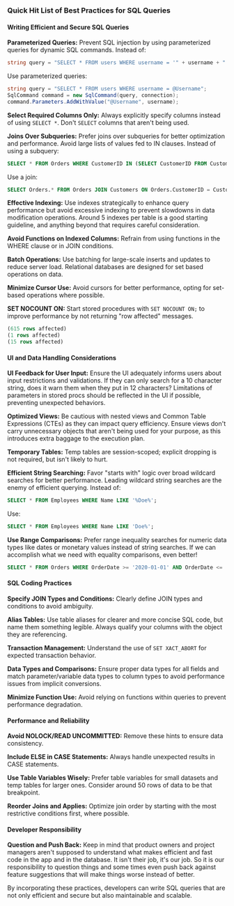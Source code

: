 ### Quick Hit List of Best Practices for SQL Queries

#### Writing Efficient and Secure SQL Queries

**Parameterized Queries:** Prevent SQL injection by using parameterized queries for dynamic SQL commands.
Instead of:
```csharp
string query = "SELECT * FROM users WHERE username = '" + username + "'";
```
Use parameterized queries:
```csharp
string query = "SELECT * FROM users WHERE username = @Username";
SqlCommand command = new SqlCommand(query, connection);
command.Parameters.AddWithValue("@Username", username);
```

**Select Required Columns Only:** Always explicitly specify columns instead of using `SELECT *`. Don't `SELECT` columns that aren't being used.

**Joins Over Subqueries:** Prefer joins over subqueries for better optimization and performance. Avoid large lists of values fed to IN clauses.
Instead of using a subquery:
```sql
SELECT * FROM Orders WHERE CustomerID IN (SELECT CustomerID FROM Customers WHERE City = 'London');
```
Use a join:
```sql
SELECT Orders.* FROM Orders JOIN Customers ON Orders.CustomerID = Customers
```

**Effective Indexing:** Use indexes strategically to enhance query performance but avoid excessive indexing to prevent slowdowns in data modification operations. Around 5 indexes per table is a good starting guideline, and anything beyond that requires careful consideration.

**Avoid Functions on Indexed Columns:** Refrain from using functions in the WHERE clause or in JOIN conditions.

**Batch Operations:** Use batching for large-scale inserts and updates to reduce server load. Relational databases are designed for set based operations on data.

**Minimize Cursor Use:** Avoid cursors for better performance, opting for set-based operations where possible.

**SET NOCOUNT ON:** Start stored procedures with `SET NOCOUNT ON;` to improve performance by not returning "row affected" messages.
```sql
(615 rows affected)
(1 rows affected)
(15 rows affected)
```

#### UI and Data Handling Considerations

**UI Feedback for User Input:** Ensure the UI adequately informs users about input restrictions and validations. If they can only search for a 10 character string, does it warn them when they put in 12 characters? Limitations of parameters in stored procs should be reflected in the UI if possible, preventing unexpected behaviors.

**Optimized Views:** Be cautious with nested views and Common Table Expressions (CTEs) as they can impact query efficiency. Ensure views don't carry unnecessary objects that aren't being used for your purpose, as this introduces extra baggage to the execution plan.

**Temporary Tables:** Temp tables are session-scoped; explicit dropping is not required, but isn't likely to hurt.

**Efficient String Searching:** Favor "starts with" logic over broad wildcard searches for better performance. Leading wildcard string searches are the enemy of efficient querying.
Instead of:
```sql
SELECT * FROM Employees WHERE Name LIKE '%Doe%';
```
Use:
```sql
SELECT * FROM Employees WHERE Name LIKE 'Doe%';
```

**Use Range Comparisons:** Prefer range inequality searches for numeric data types like dates or monetary values instead of string searches. If we can accomplish what we need with equality comparisons, even better!
```sql
SELECT * FROM Orders WHERE OrderDate >= '2020-01-01' AND OrderDate <= '2020-12-31';
```

#### SQL Coding Practices

**Specify JOIN Types and Conditions:** Clearly define JOIN types and conditions to avoid ambiguity.

**Alias Tables:** Use table aliases for clearer and more concise SQL code, but name them something legible. Always qualify your columns with the object they are referencing.

**Transaction Management:** Understand the use of `SET XACT_ABORT` for expected transaction behavior.

**Data Types and Comparisons:** Ensure proper data types for all fields and match parameter/variable data types to column types to avoid performance issues from implicit conversions.

**Minimize Function Use:** Avoid relying on functions within queries to prevent performance degradation.

#### Performance and Reliability

**Avoid NOLOCK/READ UNCOMMITTED:** Remove these hints to ensure data consistency.

**Include ELSE in CASE Statements:** Always handle unexpected results in CASE statements.

**Use Table Variables Wisely:** Prefer table variables for small datasets and temp tables for larger ones. Consider around 50 rows of data to be that breakpoint.

**Reorder Joins and Applies:** Optimize join order by starting with the most restrictive conditions first, where possible.

#### Developer Responsibility

**Question and Push Back:** Keep in mind that product owners and project managers aren't supposed to understand what makes efficient and fast code in the app and in the database. It isn't their job, it's our job. So it is our responsibility to question things and some times even push back against feature suggestions that will make things worse instead of better.

By incorporating these practices, developers can write SQL queries that are not only efficient and secure but also maintainable and scalable.